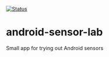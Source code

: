 [![Status](https://img.shields.io/badge/status-SCRAPPED-red.svg)]()

# android-sensor-lab
Small app for trying out Android sensors
